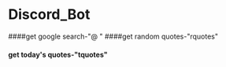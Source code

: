 # Discord_Bot
####get google search-"@ "
####get random quotes-"rquotes"
#### get today's quotes-"tquotes"



